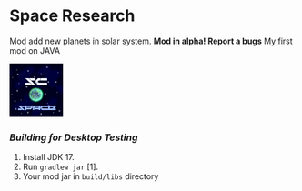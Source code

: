 # Space Research

Mod add new planets in solar system. **Mod in alpha! Report a bugs**
My first mod on JAVA

![](assets/icon.png)

### _Building for Desktop Testing_

1. Install JDK 17.
2. Run `gradlew jar` [1].
3. Your mod jar in `build/libs` directory